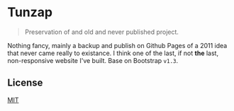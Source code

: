 # Tunzap
> Preservation of and old and never published project.

Nothing fancy, mainly a backup and publish on Github Pages of a 2011 idea that never came really to existance.
I think one of the last, if not **the** last, non-responsive website I've built. Base on Bootstrap `v1.3`.

## License
[MIT](LICENSE)
